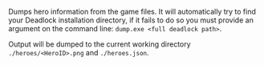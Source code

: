 Dumps hero information from the game files. It will automatically try to find your Deadlock installation directory, if it fails to do so you must provide an argument on the command line: `dump.exe <full deadlock path>`.

Output will be dumped to the current working directory `./heroes/<HeroID>.png` and `./heroes.json`.
